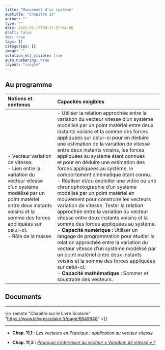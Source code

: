 ```yaml
---
title: "Mouvement d’un système"
subtitle: "Chapitre 11"
author: ""
type: ""
date: 2021-03-17T08:27:57+04:00
draft: false
toc: true
tags: []
categories: []
image: ""
solution_est_visible: true
auto_numbering: true
layout: "single"
---
```


## Au programme

| Notions et contenus | Capacités exigibles |
|:----|:----|
| - Vecteur variation de vitesse.<br />- Lien entre la variation du vecteur vitesse d’un système modélisé par un point matériel entre deux instants voisins et la somme des forces appliquées sur celui-ci.<br />- Rôle de la masse. | - Utiliser la relation approchée entre la variation du vecteur vitesse d’un système modélisé par un point matériel entre deux instants voisins et la somme des forces appliquées sur celui-ci  pour en déduire une estimation de la variation de vitesse entre deux instants voisins, les forces appliquées au système étant connues et pour en déduire une estimation des forces appliquées au système, le comportement cinématique étant connu.<br />- Réaliser et/ou exploiter une vidéo ou une chronophotographie d’un système modélisé par un point matériel en mouvement pour construire les vecteurs variation de vitesse. Tester la relation approchée entre la variation du vecteur vitesse entre deux instants voisins et la somme des forces appliquées au système.<br />- **Capacité numérique :** Utiliser un langage de programmation pour étudier la relation approchée entre la variation du vecteur vitesse d’un système modélisé par un point matériel entre deux instants voisins et la somme des forces appliquées sur celui-ci.<br />- **Capacité mathématique :** Sommer et soustraire des vecteurs. |

## Documents

----

{{< remote "Chapitre sur le Livre Scolaire" "https://www.lelivrescolaire.fr/page/6849948" >}}

----

- **Chap. 11,1 :** [*Les vecteurs en Physique : application au vecteur vitesse*](1-vecteurs)

- **Chap. 11,2 :** [*Pourquoi s'intéresser au vecteur « Variation de vitesse » ?*](2-variation-vecteur-vitesse)



